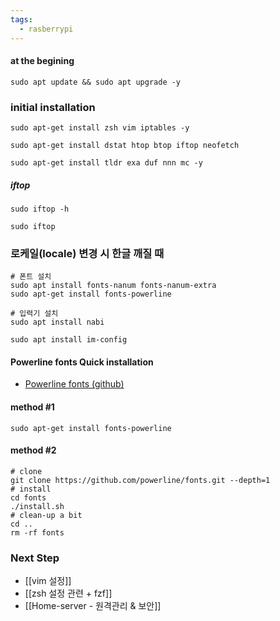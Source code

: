 ```yaml
---
tags:
  - rasberrypi
---
```


#### at the begining
```shell
sudo apt update && sudo apt upgrade -y
```

### initial installation
```shell
sudo apt-get install zsh vim iptables -y

sudo apt-get install dstat htop btop iftop neofetch

sudo apt-get install tldr exa duf nnn mc -y

```

##### iftop
```shell
sudo iftop -h

sudo iftop
```


### 로케일(locale) 변경 시 한글 깨질 때
```shell
# 폰트 설치
sudo apt install fonts-nanum fonts-nanum-extra
sudo apt-get install fonts-powerline

# 입력기 설치
sudo apt install nabi

sudo apt install im-config
```



#### Powerline fonts Quick installation
- [Powerline fonts (github)](https://github.com/powerline/fonts#powerline-fonts)
#### method #1
```shell
sudo apt-get install fonts-powerline
```

#### method #2
```shell
# clone
git clone https://github.com/powerline/fonts.git --depth=1
# install
cd fonts
./install.sh
# clean-up a bit
cd ..
rm -rf fonts
```

### Next Step
- [[vim 설정]]
- [[zsh 설정 관련 + fzf]]
- [[Home-server - 원격관리 & 보안]]